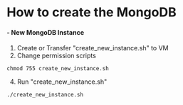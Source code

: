 # How to create the MongoDB

#### - New MongoDB Instance
  1. Create or Transfer "create_new_instance.sh" to VM
  2. Change permission scripts
  ```
  chmod 755 create_new_instance.sh
  ```
  4. Run "create_new_instance.sh"
  ```
  ./create_new_instance.sh
  ```
